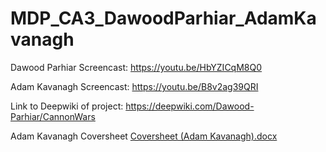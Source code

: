 # MDP_CA3_DawoodParhiar_AdamKavanagh

Dawood Parhiar Screencast: https://youtu.be/HbYZICqM8Q0

Adam Kavanagh Screencast: https://youtu.be/B8v2ag39QRI

Link to Deepwiki of project: https://deepwiki.com/Dawood-Parhiar/CannonWars

Adam Kavanagh Coversheet [Coversheet (Adam Kavanagh).docx](https://github.com/user-attachments/files/20235196/Coversheet.Adam.Kavanagh.docx)
